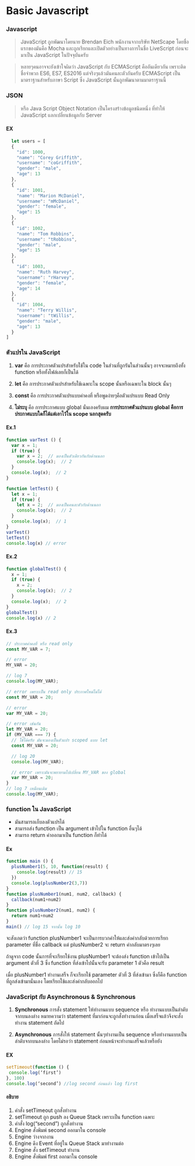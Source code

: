 # Basic Javascript

### Javascript
>  JavaScript ถูกพัฒนาโดยนาย Brendan Eich พนักงานจากบริษัท NetScape โดยชื่อแรกของมันคือ Mocha และถูกเรียกและเปิดตัวอย่างเป็นทางการในชื่อ LiveScript ก่อนจะมาเป็น JavaScript ในปัจจุบันครับ

>  หลายๆคนอาจจะยังเข้าใจผิดว่า JavaScript กับ ECMAScript คืออันเดียวกัน เพราะติดชื่อจำพวก ES6, ES7, ES2016 แต่จริงๆแล้วมันคนละตัวกันครับ ECMAScript เป็นมาตราฐานสำหรับภาษา Script ซึ่ง JavaScript นั้นถูกพัฒนาตามมาตราฐานนี้

### JSON
>  หรือ Java Script Object Notation เป็นโครงสร้างข้อมูลชนิดหนึ่ง ที่ทำให้ JavaScript แลกเปลี่ยนข้อมูลกับ Server 
#### EX

```javascript
  let users = [
  {
    "id": 1000,
    "name": "Corey Griffith",
    "username": "coGriffith",
    "gender": "male",
    "age": 13
  },
  {
    "id": 1001,
    "name": "Marion McDaniel",
    "username": "mMcDaniel",
    "gender": "female",
    "age": 15
  },
  {
    "id": 1002,
    "name": "Tom Robbins",
    "username": "tRobbins",
    "gender": "male",
    "age": 15
  },
  {
    "id": 1003,
    "name": "Ruth Harvey",
    "username": "rHarvey",
    "gender": "female",
    "age": 14
  },
  {
    "id": 1004,
    "name": "Terry Willis",
    "username": "tWillis",
    "gender": "male",
    "age": 13
  }
]
```
### ตัวแปรใน JavaScript
1. **var** คือ การประกาศตัวแปรสำหรับใช้ใน code ในส่วนที่ถูกรันในส่วนนั้นๆ อาจจะหมายถึงทั้ง function หรือทั้งไฟล์เลยก็เป็นได้

2. **let** คือ การประกาศตัวแปรสำหรับใช้เฉพาะใน scope นั้นหรือเฉพาะใน block นั้นๆ

3. **const** คือ การประกาศตัวแปรแบบค่าคงที่ หรือพูดง่ายๆคือตัวแปรแบบ Read Only

4. **ไม่ระบุ** คือ การประกาศแบบ global นั่นเองครับผม **การประกาศตัวแปรแบบ global คือการประกาศแบบใดก็ได้แต่เอาไว้ใน scope นอกสุดครับ**

#### Ex.1
```javascript
function varTest () {
  var x = 1;
  if (true) {
    var x = 2;  // มองเป็นตัวเดียวกันกับด้านนอก
    console.log(x);  // 2
  }
  console.log(x);  // 2
}

function letTest() {
  let x = 1;
  if (true) {
    let x = 2;  // มองเป็นคนละตัวกับด้านนอก
    console.log(x);  // 2
  }
  console.log(x);  // 1
}
varTest()
letTest()
console.log(x) // error
```

#### Ex.2 
```javascript
function globalTest() {
  x = 1;
  if (true) {
    x = 2;
    console.log(x);  // 2
  }
  console.log(x);  // 2
}
globalTest()
console.log(x) // 2
```
#### Ex.3
```javascript
// ประกาศค่าคงที่ หรือ read only
const MY_VAR = 7;

// error
MY_VAR = 20;

// log 7
console.log(MY_VAR);

// error เพราะเป็น read only ประกาศใหม่ไม่ได้
const MY_VAR = 20;

// error
var MY_VAR = 20;

// error เช่นกัน
let MY_VAR = 20;
if (MY_VAR === 7) { 
  // ใช้ได้ครับ มันจะมองเป็นตัวแปร scoped แบบ let
  const MY_VAR = 20;

  // log 20
  console.log(MY_VAR);

  // error เพราะมันจะพยายามไปเปลี่ยน MY_VAR ของ global
  var MY_VAR = 20;
}
// log 7 เหมือนเดิม
console.log(MY_VAR);

```

### function ใน JavaScript
- มันสามารถเก็บลงตัวแปรได้
- สามารถส่ง function เป็น argument เข้าไปใน function อื่นๆได้
- สามารถ return ค่าออกมาเป็น function ก็ทำได้
#### Ex
```javascript
function main () {
  plusNumber1(5, 10, function(result) {
    console.log(result) // 15
  })
  console.log(plusNumber2(3,7))
}
function plusNumber1(num1, num2, callback) {
  callback(num1+num2)
}
function plusNumber2(num1, num2) {
  return num1+num2
}
main() // log 15 จากนั้น log 10
```
จะสังเกตว่า function plusNumber1 จะเป็นการบวกค่าให้และส่งค่ากลับด้วยการเรียก parameter ที่ชื่อ callback แต่ plusNumber2 จะ return ค่ากลับมาตรงๆเลย

ถ้าดูจาก code นั้นการที่จะเรียกใช้งาน plusNumber1 จะต้องส่ง function เข้าไปเป็น argument ตัวที่ 3 ซึ่ง function ที่ส่งเข้าไปนั้นจะรับ parameter 1 ตัวคือ result

เมื่อ plusNumber1 ทำงานเสร็จ ก็จะเรียกใช้ parameter ตัวที่ 3 ที่ส่งเข้ามา ซึ่งก็คือ function ที่ถูกส่งเข้ามานั่นเอง โดยเรียกใช้และส่งค่ากลับออกไป

### JavaScript กับ Asynchronous & Synchronous

1. **Synchronous** การสั่ง statement ให้ทำงานแบบ sequence หรือ ทำงานแบบเป็นลำดับจากบนลงล่าง หมายความว่า statement ที่มาก่อนจะถูกสั่งทำงานก่อน เมื่อเสร็จแล้วจึงจะสั่งทำงาน statement ถัดไป

2. **Asynchronous** การสั่งให้ statement นั้นๆทำงานเป็น sequence หรือทำงานแบบเป็นลำดับจากบนลงล่าง โดยไม่รอว่า statement ก่อนหน้าจะทำงานเสร็จแล้วหรือยัง

#### EX
```javascript
setTimeout(function () {
 console.log(‘first’)
}, 100)
console.log(‘second’) //log second ก่อนแล้ว log first
```
#### อธิบาย
1. คำสั่ง setTimeout ถูกสั่งทำงาน
2. setTimeout ถูก push ลง Queue Stack เพราะเป็น function เฉพาะ
3. คำสั่ง log(“second”) ถูกสั่งทำงาน
4. Engine สั่งพิมพ์ second ออกมาใน console
5. Engine ว่างจากงาน
6. Engine ดึง Event ที่อยู่ใน Queue Stack มาทำงานต่อ
7. Engine สั่ง setTimeout ทำงาน
8. Engine สั่งพิมพ์ first ออกมาใน console